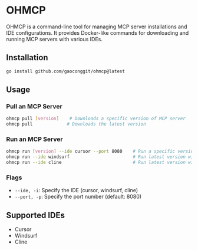 # OHMCP

OHMCP is a command-line tool for managing MCP server installations and IDE configurations. It provides Docker-like commands for downloading and running MCP servers with various IDEs.

## Installation

```bash
go install github.com/gaoconggit/ohmcp@latest
```

## Usage

### Pull an MCP Server
```bash
ohmcp pull [version]    # Downloads a specific version of MCP server
ohmcp pull             # Downloads the latest version
```

### Run an MCP Server
```bash
ohmcp run [version] --ide cursor --port 8080    # Run a specific version with IDE and port
ohmcp run --ide windsurf                        # Run latest version with Windsurf IDE
ohmcp run --ide cline                           # Run latest version with Cline IDE
```

### Flags
- `--ide, -i`: Specify the IDE (cursor, windsurf, cline)
- `--port, -p`: Specify the port number (default: 8080)

## Supported IDEs
- Cursor
- Windsurf
- Cline
